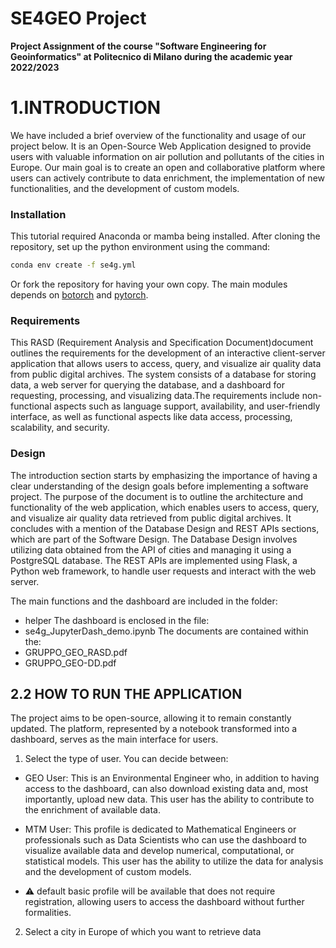 # SE4GEO Project
**Project Assignment of the course "Software Engineering for Geoinformatics" at Politecnico di Milano during the academic year 2022/2023**

# 1.INTRODUCTION
We have included a brief overview of the functionality and usage of our project below. It is an Open-Source Web Application designed to provide users with valuable information on air pollution and pollutants of the cities in Europe. Our main goal is to create an open and collaborative platform where users can actively contribute to data enrichment, the implementation of new functionalities, and the development of custom models.

### Installation
This tutorial required Anaconda or mamba being installed. After cloning the repository, set up the python environment using the command:
```sh
conda env create -f se4g.yml
```
Or fork the repository for having your own copy. The main modules depends on [botorch](https://botorch.org/) and [pytorch](https://pytorch.org/).
### Requirements 
This RASD (Requirement Analysis and Specification Document)document outlines the requirements for the development of an interactive client-server application that allows users to access, query, and visualize air quality data from public digital archives. The system consists of a database for storing data, a web server for querying the database, and a dashboard for requesting, processing, and visualizing data.The requirements include non-functional aspects such as language support, availability, and user-friendly interface, as well as functional aspects like data access, processing, scalability, and security.
### Design 
The introduction section starts by emphasizing the importance of having a clear understanding of the design goals before implementing a software project. The purpose of the document is to outline the architecture and functionality of the web application, which enables users to access, query, and visualize air quality data retrieved from public digital archives. It concludes with a mention of the Database Design and REST APIs sections, which are part of the Software Design. The Database Design involves utilizing data obtained from the API of cities and managing it using a PostgreSQL database. The REST APIs are implemented using Flask, a Python web framework, to handle user requests and interact with the web server.
     
The main functions and the dashboard are included in the folder:
 * helper
The dashboard is enclosed in the file:
  * se4g_JupyterDash_demo.ipynb
The documents are contained within the:
 * GRUPPO_GEO_RASD.pdf
 * GRUPPO_GEO-DD.pdf
## 2.2 HOW TO RUN THE APPLICATION
The project aims to be open-source, allowing it to remain constantly updated. The platform, represented by a notebook transformed into a dashboard, serves as the main interface for users.
1. Select the type of user. You can decide between:
* GEO User: This is an Environmental Engineer who, in addition to having access to the dashboard, can also download existing data and, most importantly, upload new data. This user has the ability to contribute to the enrichment of available data.
* MTM User: This profile is dedicated to Mathematical Engineers or professionals such as Data Scientists who can use the dashboard to visualize available data and develop numerical, computational, or statistical models. This user has the ability to utilize the data for analysis and the development of custom models.
 
* :warning:  default basic profile will be available that does not require registration, allowing users to access the dashboard without further formalities.

2. Select a city in Europe of which you want to retrieve data

